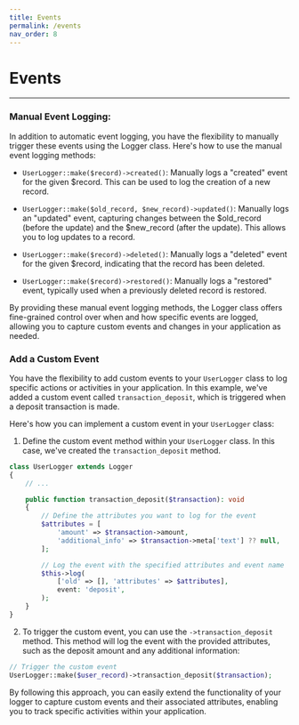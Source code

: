 ```yaml
---
title: Events
permalink: /events
nav_order: 8
---
```


# Events

___

### Manual Event Logging:

In addition to automatic event logging, you have the flexibility to manually trigger these events using the Logger class. Here's how to use the manual event logging methods:


- `UserLogger::make($record)->created()`: Manually logs a "created" event for the given $record. This can be used to log the creation of a new record.

- `UserLogger::make($old_record, $new_record)->updated()`: Manually logs an "updated" event, capturing changes between the $old_record (before the update) and the $new_record (after the update). This allows you to log updates to a record.

- `UserLogger::make($record)->deleted()`: Manually logs a "deleted" event for the given $record, indicating that the record has been deleted.

- `UserLogger::make($record)->restored()`: Manually logs a "restored" event, typically used when a previously deleted record is restored.

By providing these manual event logging methods, the Logger class offers fine-grained control over when and how specific events are logged, allowing you to capture custom events and changes in your application as needed.


### Add a Custom Event

You have the flexibility to add custom events to your `UserLogger` class to log specific actions or activities in your application. In this example, we've added a custom event called `transaction_deposit`, which is triggered when a deposit transaction is made.

Here's how you can implement a custom event in your `UserLogger` class:


1. Define the custom event method within your `UserLogger` class. In this case, we've created the `transaction_deposit` method.

```php
class UserLogger extends Logger
{
    // ...

    public function transaction_deposit($transaction): void
    {
        // Define the attributes you want to log for the event
        $attributes = [
            'amount' => $transaction->amount,
            'additional_info' => $transaction->meta['text'] ?? null,
        ];

        // Log the event with the specified attributes and event name
        $this->log(
            ['old' => [], 'attributes' => $attributes],
            event: 'deposit',
        );
    }
}
```

2. To trigger the custom event, you can use the `->transaction_deposit` method. This method will log the event with the provided attributes, such as the deposit amount and any additional information:

```php
// Trigger the custom event
UserLogger::make($user_record)->transaction_deposit($transaction);
```

By following this approach, you can easily extend the functionality of your logger to capture custom events and their associated attributes, enabling you to track specific activities within your application.
